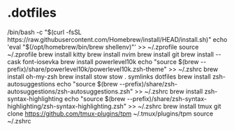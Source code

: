# .dotfiles
/bin/bash -c "$(curl -fsSL https://raw.githubusercontent.com/Homebrew/install/HEAD/install.sh)"
echo 'eval "$(/opt/homebrew/bin/brew shellenv)"' >> ~/.zprofile
source ~/.zprofile
brew install kitty
brew install nvim
brew install git
brew install --cask font-iosevka
brew install powerlevel10k
echo "source $(brew --prefix)/share/powerlevel10k/powerlevel10k.zsh-theme" >> ~/.zshrc
brew install oh-my-zsh
brew install stow
stow . symlinks dotfiles
brew install zsh-autosuggestions
echo "source $(brew --prefix)/share/zsh-autosuggestions/zsh-autosuggestions.zsh" >> ~/.zshrc
brew install zsh-syntax-highlighting
echo "source $(brew --prefix)/share/zsh-syntax-highlighting/zsh-syntax-highlighting.zsh" >> ~/.zshrc
brew install tmux
git clone https://github.com/tmux-plugins/tpm ~/.tmux/plugins/tpm
source ~/.zshrc
